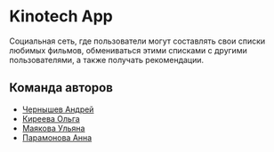 # Kinotech App

Социальная сеть, где пользователи могут составлять свои списки любимых фильмов, обмениваться этими списками с другими пользователями, а также получать рекомендации.

## Команда авторов

- [Чернышев Андрей](https://github.com/rei98able)
- [Киреева Ольга](https://github.com/olya2808)
- [Маякова Ульяна](https://github.com/UlyanaMayakova)
- [Парамонова Анна](https://github.com/ananasann)

